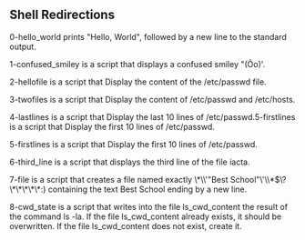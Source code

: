 <h2>Shell Redirections</h2>

<p>0-hello_world prints  "Hello, World", followed by a new line to the standard output.</p>
<p>1-confused_smiley is a script that displays a confused smiley "(Ôo)'.</p>
<p>2-hellofile is a script that Display the content of the /etc/passwd file.</p>
<p>3-twofiles is a script that Display the content of /etc/passwd and /etc/hosts.</p>
<p>4-lastlines is a script that Display the last 10 lines of /etc/passwd.5-firstlines is a script that Display the first 10 lines of /etc/passwd.</p>
<p>5-firstlines is a script that Display the first 10 lines of /etc/passwd.</p>
<p>6-third_line is a script that displays the third line of the file iacta.</p>
<p>7-file is a script that creates a file named exactly \*\\'"Best School"\'\\*$\?\*\*\*\*\*:) containing the text Best School ending by a
new line.</p>
<p>8-cwd_state is a script that writes into the file ls_cwd_content the result of the command ls -la. If the file ls_cwd_content already exists, it should be overwritten. If the file ls_cwd_content does not exist, create it.</p>
<p></p>
<p></p>
<p></p>
<p></p>
<p></p>
<p></p>
<p></p>
<p></p>
<p></p>
<p></p>
<p></p>
<p></p>
<p></p>

